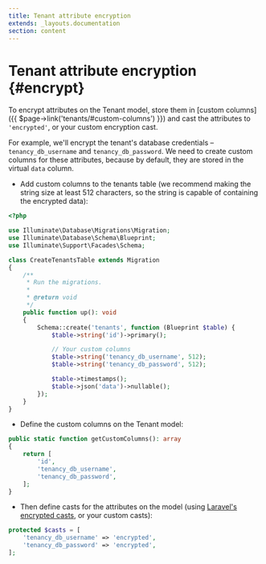 ```yaml
---
title: Tenant attribute encryption
extends: _layouts.documentation
section: content
---
```


# Tenant attribute encryption {#encrypt}

To encrypt attributes on the Tenant model, store them in [custom columns]({{ $page->link('tenants/#custom-columns') }}) and cast the attributes to `'encrypted'`, or your custom encryption cast.

For example, we'll encrypt the tenant's database credentials – `tenancy_db_username` and `tenancy_db_password`. We need to create custom columns for these attributes, because by default, they are stored in the virtual `data` column.

- Add custom columns to the tenants table (we recommend making the string size at least 512 characters, so the string is capable of containing the encrypted data):

```php
<?php

use Illuminate\Database\Migrations\Migration;
use Illuminate\Database\Schema\Blueprint;
use Illuminate\Support\Facades\Schema;

class CreateTenantsTable extends Migration
{
    /**
     * Run the migrations.
     *
     * @return void
     */
    public function up(): void
    {
        Schema::create('tenants', function (Blueprint $table) {
            $table->string('id')->primary();

            // Your custom columns
            $table->string('tenancy_db_username', 512);
            $table->string('tenancy_db_password', 512);

            $table->timestamps();
            $table->json('data')->nullable();
        });
    }
}
```

- Define the custom columns on the Tenant model:

```php
public static function getCustomColumns(): array
{
    return [
        'id',
        'tenancy_db_username',
        'tenancy_db_password',
    ];
}
```

- Then define casts for the attributes on the model (using [Laravel's encrypted casts](https://laravel.com/docs/9.x/eloquent-mutators#encrypted-casting), or your custom casts):

```php
protected $casts = [
    'tenancy_db_username' => 'encrypted',
    'tenancy_db_password' => 'encrypted',
];
```
